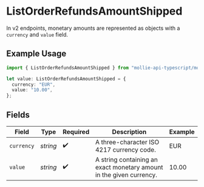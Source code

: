# ListOrderRefundsAmountShipped

In v2 endpoints, monetary amounts are represented as objects with a `currency` and `value` field.

## Example Usage

```typescript
import { ListOrderRefundsAmountShipped } from "mollie-api-typescript/models/operations";

let value: ListOrderRefundsAmountShipped = {
  currency: "EUR",
  value: "10.00",
};
```

## Fields

| Field                                                               | Type                                                                | Required                                                            | Description                                                         | Example                                                             |
| ------------------------------------------------------------------- | ------------------------------------------------------------------- | ------------------------------------------------------------------- | ------------------------------------------------------------------- | ------------------------------------------------------------------- |
| `currency`                                                          | *string*                                                            | :heavy_check_mark:                                                  | A three-character ISO 4217 currency code.                           | EUR                                                                 |
| `value`                                                             | *string*                                                            | :heavy_check_mark:                                                  | A string containing an exact monetary amount in the given currency. | 10.00                                                               |